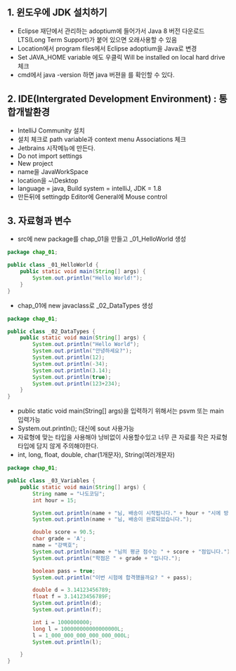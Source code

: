 
## 1. 윈도우에 JDK 설치하기
- Eclipse 재단에서 관리하는 adoptium에 들어가서 Java 8 버전 다운로드 LTS(Long Term Support)가 붙어 있으면 오래사용할 수 있음
- Location에서 program files에서 Eclipse adoptium을 Java로 변경
- Set JAVA_HOME variable 에도 우클릭 Will be installed on local hard drive 체크
- cmd에서 java -version 하면 java 버젼을 를 확인할 수 있다.
  
## 2. IDE(Intergrated Development Environment) : 통합개발환경
- IntelliJ Community 설치
- 설치 체크로 path variable과 context menu Associations 체크
- Jetbrains 시작메뉴에 만든다.
- Do not import settings
- New project
- name을 JavaWorkSpace
- location을 ~\Desktop
- language = java, Build system = intelliJ, JDK = 1.8
- 만든뒤에 settingdp Editor에 General에 Mouse control

## 3. 자료형과 변수
- src에 new package를 chap_01을 만들고 _01_HelloWorld 생성
```java
package chap_01;

public class _01_HelloWorld {
    public static void main(String[] args) {
        System.out.println("Hello World!");
    }
}
```
- chap_01에 new javaclass로 _02_DataTypes 생성
```java
package chap_01;

public class _02_DataTypes {
    public static void main(String[] args) {
        System.out.println("Hello World");
        System.out.println("안녕하세요?");
        System.out.println(12);
        System.out.println(-34);
        System.out.println(3.14);
        System.out.println(true);
        System.out.println(123+234);
    }
}
```
- public static void main(String[] args)을 입력하기 위해서는 psvm 또는 main 입력가능
- System.out.println(); 대신에 sout 사용가능
- 자료형에 맞는 타입을 사용해야 낭비없이 사용할수있고 너무 큰 자료를 작은 자료형 타입에 담지 않게 주의해야한다.
- int, long, float, double, char(1개문자), String(여러개문자)
```java
package chap_01;

public class _03_Variables {
    public static void main(String[] args) {
        String name = "나도코딩";
        int hour = 15;

        System.out.println(name + "님, 배송이 시작됩니다." + hour + "시에 방문 예정입니다.");
        System.out.println(name + "님, 배송이 완료되었습니다.");

        double score = 90.5;
        char grade = 'A';
        name = "강백호";
        System.out.println(name + "님의 평균 점수는 " + score + "점입니다.");
        System.out.println("학점은 " + grade + "입니다.");

        boolean pass = true;
        System.out.println("이번 시험에 합격했을까요? " + pass);

        double d = 3.14123456789;
        float f = 3.14123456789F;
        System.out.println(d);
        System.out.println(f);

        int i = 1000000000;
        long l = 100000000000000000L;
        l = 1_000_000_000_000_000_000L;
        System.out.println(l);

    }
}
``` 
